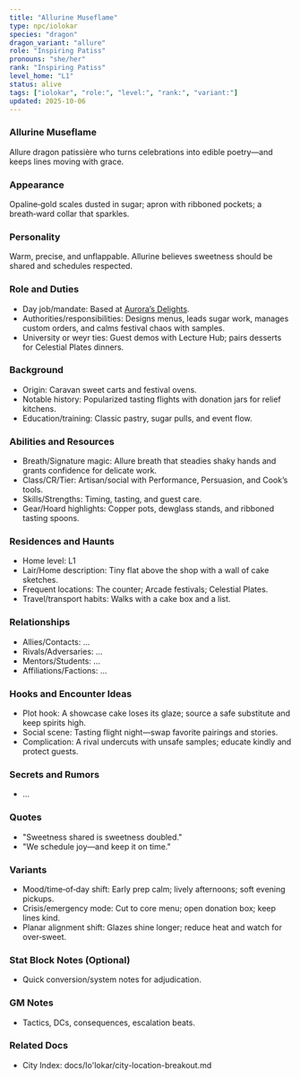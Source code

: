 ```yaml
---
title: "Allurine Museflame"
type: npc/iolokar
species: "dragon"
dragon_variant: "allure"
role: "Inspiring Patiss"
pronouns: "she/her"
rank: "Inspiring Patiss"
level_home: "L1"
status: alive
tags: ["iolokar", "role:", "level:", "rank:", "variant:"]
updated: 2025-10-06
---
```

### Allurine Museflame

Allure dragon patissière who turns celebrations into edible poetry—and keeps lines moving with grace.

### Appearance

Opaline‑gold scales dusted in sugar; apron with ribboned pockets; a breath‑ward collar that sparkles.

### Personality

Warm, precise, and unflappable. Allurine believes sweetness should be shared and schedules respected.

### Role and Duties

- Day job/mandate: Based at [Aurora’s Delights](docs/Io'lokar/Locations/auroras-delights.md).
- Authorities/responsibilities: Designs menus, leads sugar work, manages custom orders, and calms festival chaos with samples.
- University or weyr ties: Guest demos with Lecture Hub; pairs desserts for Celestial Plates dinners.

### Background

- Origin: Caravan sweet carts and festival ovens.
- Notable history: Popularized tasting flights with donation jars for relief kitchens.
- Education/training: Classic pastry, sugar pulls, and event flow.

### Abilities and Resources

- Breath/Signature magic: Allure breath that steadies shaky hands and grants confidence for delicate work.
- Class/CR/Tier: Artisan/social with Performance, Persuasion, and Cook’s tools.
- Skills/Strengths: Timing, tasting, and guest care.
- Gear/Hoard highlights: Copper pots, dewglass stands, and ribboned tasting spoons.

### Residences and Haunts

- Home level: L1
- Lair/Home description: Tiny flat above the shop with a wall of cake sketches.
- Frequent locations: The counter; Arcade festivals; Celestial Plates.
- Travel/transport habits: Walks with a cake box and a list.

### Relationships

- Allies/Contacts: ...
- Rivals/Adversaries: ...
- Mentors/Students: ...
- Affiliations/Factions: ...

### Hooks and Encounter Ideas

 - Plot hook: A showcase cake loses its glaze; source a safe substitute and keep spirits high.
 - Social scene: Tasting flight night—swap favorite pairings and stories.
 - Complication: A rival undercuts with unsafe samples; educate kindly and protect guests.

### Secrets and Rumors

- ...

### Quotes

 - "Sweetness shared is sweetness doubled."
 - "We schedule joy—and keep it on time."

### Variants

 - Mood/time‑of‑day shift: Early prep calm; lively afternoons; soft evening pickups.
 - Crisis/emergency mode: Cut to core menu; open donation box; keep lines kind.
 - Planar alignment shift: Glazes shine longer; reduce heat and watch for over‑sweet.

### Stat Block Notes (Optional)

- Quick conversion/system notes for adjudication.

### GM Notes

- Tactics, DCs, consequences, escalation beats.

### Related Docs

- City Index: docs/Io'lokar/city-location-breakout.md
